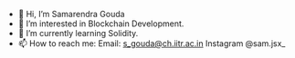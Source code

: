 - 👋 Hi, I’m Samarendra Gouda
- 👀 I’m interested in Blockchain Development.
- 🌱 I’m currently learning Solidity.
- 📫 How to reach me:
        Email: s_gouda@ch.iitr.ac.in
        Instagram @sam.jsx_ 

<!---
samarendra18/samarendra18 is a ✨ special ✨ repository because its `README.md` (this file) appears on your GitHub profile.
You can click the Preview link to take a look at your changes.
--->
